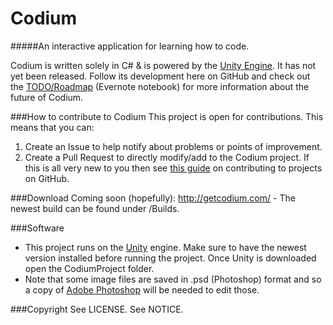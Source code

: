 Codium
========

#####An interactive application for learning how to code.

Codium is written solely in C# & is powered by the [Unity Engine](http://unity3d.com). It has not yet been released. Follow its development here on GitHub and check out the [TODO/Roadmap](https://www.evernote.com/pub/at410/codium) (Evernote notebook) for more information about the future of Codium.

###How to contribute to Codium
This project is open for contributions. This means that you can:
1. Create an Issue to help notify about problems or points of improvement.
2. Create a Pull Request to directly modify/add to the Codium project.
If this is all very new to you then see [this guide](https://guides.github.com/activities/contributing-to-open-source/) on contributing to projects on GitHub.

###Download
Coming soon (hopefully): http://getcodium.com/ - The newest build can be found under /Builds.

###Software
- This project runs on the [Unity](http://unity3d.com) engine. Make sure to have the newest version installed before running the project. Once Unity is downloaded open the CodiumProject folder.
- Note that some image files are saved in .psd (Photoshop) format and so a copy of [Adobe Photoshop](http://www.adobe.com/products/photoshop.html) will be needed to edit those.

###Copyright
See LICENSE.
See NOTICE.

